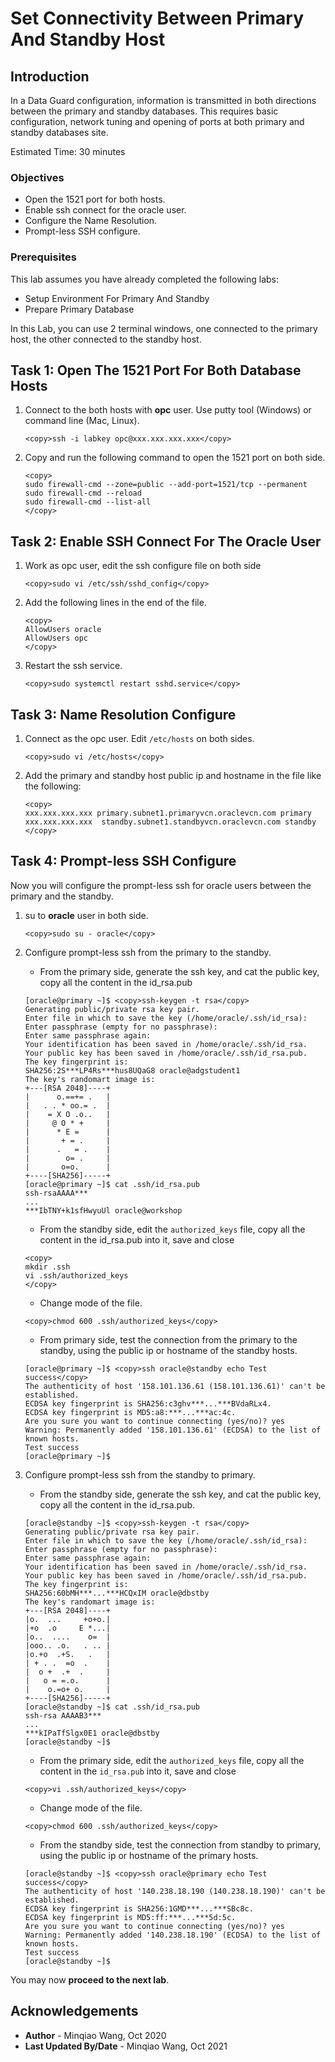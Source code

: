 # Set Connectivity Between Primary And Standby Host

## Introduction
In a Data Guard configuration, information is transmitted in both directions between the primary and standby databases. This requires basic configuration, network tuning and opening of ports at both primary and standby databases site. 

Estimated Time: 30 minutes

### Objectives
- Open the 1521 port for both hosts.
- Enable ssh connect for the oracle user.
- Configure the Name Resolution.
- Prompt-less SSH configure.

### Prerequisites

This lab assumes you have already completed the following labs:

- Setup Environment For Primary And Standby
- Prepare Primary Database

In this Lab, you can use 2 terminal windows, one connected to the primary host, the other connected to the standby host. 

## **Task 1:** Open The 1521 Port For Both Database Hosts

1. Connect to the both hosts with **opc** user. Use putty tool (Windows) or command line (Mac, Linux).

    ```
    <copy>ssh -i labkey opc@xxx.xxx.xxx.xxx</copy>
    ```

2. Copy and run the following command to open the 1521 port on both side.

    ```
    <copy>
    sudo firewall-cmd --zone=public --add-port=1521/tcp --permanent
    sudo firewall-cmd --reload
    sudo firewall-cmd --list-all
    </copy>
    ```

   

## **Task 2:** Enable SSH Connect For The Oracle User

1. Work as opc user, edit the ssh configure file on both side

    ```
    <copy>sudo vi /etc/ssh/sshd_config</copy>
    ```

2. Add the following lines in the end of the file.

    ```
    <copy>
    AllowUsers oracle
    AllowUsers opc
    </copy>
    ```

3. Restart the ssh service.

    ```
    <copy>sudo systemctl restart sshd.service</copy>
    ```


## Task 3: Name Resolution Configure

1. Connect as the opc user. Edit `/etc/hosts` on both sides.

    ```
    <copy>sudo vi /etc/hosts</copy>
    ```

   

2. Add the primary and standby host public ip and hostname in the file like the following:

    ```
    <copy>
    xxx.xxx.xxx.xxx primary.subnet1.primaryvcn.oraclevcn.com primary
    xxx.xxx.xxx.xxx  standby.subnet1.standbyvcn.oraclevcn.com standby
    </copy>
    ```

   



## **Task 4:** Prompt-less SSH Configure

Now you will configure the prompt-less ssh for oracle users between the primary and the standby.

1. su to **oracle** user in both side.

    ```
    <copy>sudo su - oracle</copy>
    ```

2. Configure prompt-less ssh from the primary to the standby.

    - From the primary side, generate the ssh key, and cat the public key, copy all the content in the id_rsa.pub

    ```
    [oracle@primary ~]$ <copy>ssh-keygen -t rsa</copy>
    Generating public/private rsa key pair.
    Enter file in which to save the key (/home/oracle/.ssh/id_rsa): 
    Enter passphrase (empty for no passphrase): 
    Enter same passphrase again: 
    Your identification has been saved in /home/oracle/.ssh/id_rsa.
    Your public key has been saved in /home/oracle/.ssh/id_rsa.pub.
    The key fingerprint is:
    SHA256:2S***LP4Rs***hus8UQaG8 oracle@adgstudent1
    The key's randomart image is:
    +---[RSA 2048]----+
    |      o.==+= .   |
    |   . . * oo.= .  |
    |    = X O .o..   |
    |     @ O * +     |
    |      * E =      |
    |       + = .     |
    |      .   = .    |
    |        o= .     |
    |       o=o.      |
    +----[SHA256]-----+
    [oracle@primary ~]$ cat .ssh/id_rsa.pub
    ssh-rsaAAAA***
    ...
    ***IbTNY+k1sfHwyuUl oracle@workshop  
    ```

    - From the standby side, edit the `authorized_keys` file, copy all the content in the id_rsa.pub into it, save and close

    ```
    <copy>
    mkdir .ssh
    vi .ssh/authorized_keys
    </copy>
    ```

    - Change mode of the file.

    ```
    <copy>chmod 600 .ssh/authorized_keys</copy>
    ```

       

    - From primary side, test the connection from the primary to the standby, using the public ip or hostname of the standby hosts.

    ```
    [oracle@primary ~]$ <copy>ssh oracle@standby echo Test success</copy>
    The authenticity of host '158.101.136.61 (158.101.136.61)' can't be established.
    ECDSA key fingerprint is SHA256:c3ghv***...***BVdaRLx4.
    ECDSA key fingerprint is MD5:a8:***...***ac:4c.
    Are you sure you want to continue connecting (yes/no)? yes
    Warning: Permanently added '158.101.136.61' (ECDSA) to the list of known hosts.
    Test success
    [oracle@primary ~]$ 
    ```

3. Configure prompt-less ssh from the standby to primary.

    - From the standby side, generate the ssh key, and cat the public key, copy all the content in the id_rsa.pub.

    ```
    [oracle@standby ~]$ <copy>ssh-keygen -t rsa</copy>
    Generating public/private rsa key pair.
    Enter file in which to save the key (/home/oracle/.ssh/id_rsa): 
    Enter passphrase (empty for no passphrase): 
    Enter same passphrase again: 
    Your identification has been saved in /home/oracle/.ssh/id_rsa.
    Your public key has been saved in /home/oracle/.ssh/id_rsa.pub.
    The key fingerprint is:
    SHA256:60bMH***...***HCQxIM oracle@dbstby
    The key's randomart image is:
    +---[RSA 2048]----+
    |o.  ...     +o+o.|
    |+o  .o     E *...|
    |o..  ....    o=  |
    |ooo.. .o.   . .. |
    |o.+o  .+S.   .   |
    | + . .  =o  .    |
    |  o +  .+  .     |
    |   o = =.o.      |
    |    o.=o+ o.     |
    +----[SHA256]-----+
    [oracle@standby ~]$ cat .ssh/id_rsa.pub
    ssh-rsa AAAAB3***
    ...
    ***kIPaTfSlgx0E1 oracle@dbstby
    [oracle@standby ~]$ 
    ```

    - From the primary side, edit the `authorized_keys` file, copy all the content in the `id_rsa.pub` into it, save and close
    
    ```
    <copy>vi .ssh/authorized_keys</copy>
    ```

    - Change mode of the file.
    
    ```
    <copy>chmod 600 .ssh/authorized_keys</copy>
    ```

    - From the standby side, test the connection from standby to primary, using the public ip or hostname of the primary hosts.
    
    ```
    [oracle@standby ~]$ <copy>ssh oracle@primary echo Test success</copy>
    The authenticity of host '140.238.18.190 (140.238.18.190)' can't be established.
    ECDSA key fingerprint is SHA256:1GMD***...***SBc8c.
    ECDSA key fingerprint is MD5:ff:***...***5d:5c.
    Are you sure you want to continue connecting (yes/no)? yes
    Warning: Permanently added '140.238.18.190' (ECDSA) to the list of known hosts.
    Test success
    [oracle@standby ~]$ 
    ```

You may now **proceed to the next lab**.

## Acknowledgements
* **Author** - Minqiao Wang, Oct 2020 
* **Last Updated By/Date** - Minqiao Wang, Oct 2021



